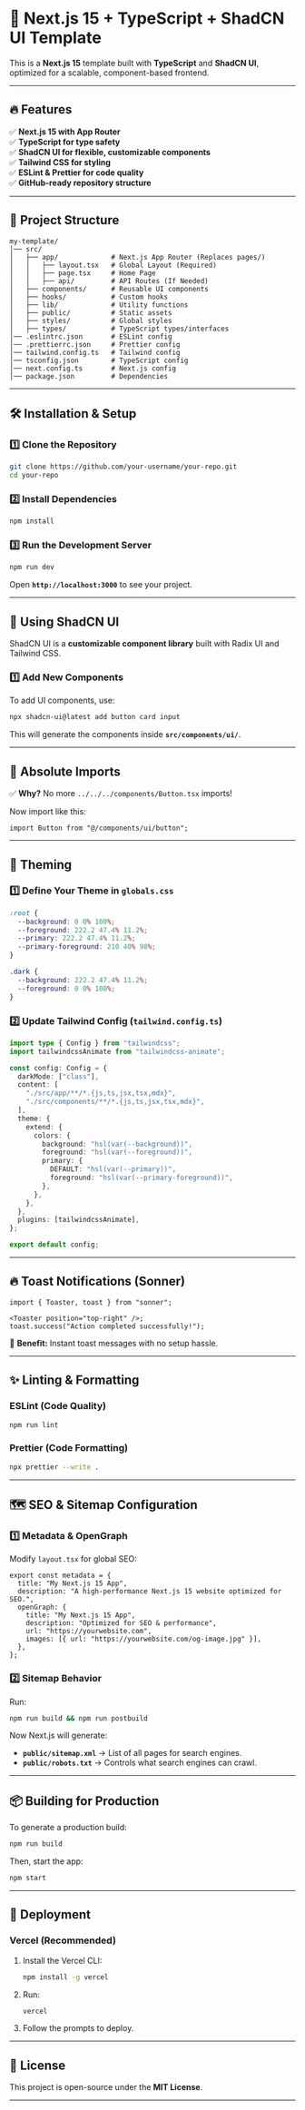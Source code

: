 # 🚀 Next.js 15 + TypeScript + ShadCN UI Template

This is a **Next.js 15** template built with **TypeScript** and **ShadCN UI**, optimized for a scalable, component-based frontend.

---

## 🔥 Features
✅ **Next.js 15 with App Router**  
✅ **TypeScript for type safety**  
✅ **ShadCN UI for flexible, customizable components**  
✅ **Tailwind CSS for styling**  
✅ **ESLint & Prettier for code quality**  
✅ **GitHub-ready repository structure**  

---

## 📂 Project Structure
```
my-template/
│── src/
│   ├── app/             # Next.js App Router (Replaces pages/)
│   │   ├── layout.tsx   # Global Layout (Required)
│   │   ├── page.tsx     # Home Page
│   │   ├── api/         # API Routes (If Needed)
│   ├── components/      # Reusable UI components
│   ├── hooks/           # Custom hooks
│   ├── lib/             # Utility functions
│   ├── public/          # Static assets
│   ├── styles/          # Global styles
│   ├── types/           # TypeScript types/interfaces
│── .eslintrc.json       # ESLint config
│── .prettierrc.json     # Prettier config
│── tailwind.config.ts   # Tailwind config
│── tsconfig.json        # TypeScript config
│── next.config.ts       # Next.js config
│── package.json         # Dependencies
```

---

## 🛠️ Installation & Setup
### **1️⃣ Clone the Repository**
```bash
git clone https://github.com/your-username/your-repo.git
cd your-repo
```

### **2️⃣ Install Dependencies**
```bash
npm install
```

### **3️⃣ Run the Development Server**
```bash
npm run dev
```
Open **`http://localhost:3000`** to see your project.

---

## 🎨 Using ShadCN UI
ShadCN UI is a **customizable component library** built with Radix UI and Tailwind CSS.

### **1️⃣ Add New Components**
To add UI components, use:
```bash
npx shadcn-ui@latest add button card input
```
This will generate the components inside **`src/components/ui/`**.

---

## 🎯 Absolute Imports
✅ **Why?** No more `../../../components/Button.tsx` imports!

Now import like this:
```tsx
import Button from "@/components/ui/button";
```

---

## 🎨 Theming

### **1️⃣ Define Your Theme in `globals.css`**
```css
:root {
  --background: 0 0% 100%;
  --foreground: 222.2 47.4% 11.2%;
  --primary: 222.2 47.4% 11.2%;
  --primary-foreground: 210 40% 98%;
}

.dark {
  --background: 222.2 47.4% 11.2%;
  --foreground: 0 0% 100%;
}
```

### **2️⃣ Update Tailwind Config (`tailwind.config.ts`)**
```ts
import type { Config } from "tailwindcss";
import tailwindcssAnimate from "tailwindcss-animate";

const config: Config = {
  darkMode: ["class"],
  content: [
    "./src/app/**/*.{js,ts,jsx,tsx,mdx}",
    "./src/components/**/*.{js,ts,jsx,tsx,mdx}",
  ],
  theme: {
    extend: {
      colors: {
        background: "hsl(var(--background))",
        foreground: "hsl(var(--foreground))",
        primary: {
          DEFAULT: "hsl(var(--primary))",
          foreground: "hsl(var(--primary-foreground))",
        },
      },
    },
  },
  plugins: [tailwindcssAnimate],
};

export default config;
```

---

## 🔥 Toast Notifications (Sonner)

```tsx
import { Toaster, toast } from "sonner";

<Toaster position="top-right" />;
toast.success("Action completed successfully!");
```
🎯 **Benefit:** Instant toast messages with no setup hassle.

---

## ✨ Linting & Formatting
### **ESLint (Code Quality)**
```bash
npm run lint
```
### **Prettier (Code Formatting)**
```bash
npx prettier --write .
```

---

## 🗺️ SEO & Sitemap Configuration
### **1️⃣ Metadata & OpenGraph**
Modify `layout.tsx` for global SEO:
```tsx
export const metadata = {
  title: "My Next.js 15 App",
  description: "A high-performance Next.js 15 website optimized for SEO.",
  openGraph: {
    title: "My Next.js 15 App",
    description: "Optimized for SEO & performance",
    url: "https://yourwebsite.com",
    images: [{ url: "https://yourwebsite.com/og-image.jpg" }],
  },
};
```

### **2️⃣ Sitemap Behavior**
Run:
```bash
npm run build && npm run postbuild
```
Now Next.js will generate:
- **`public/sitemap.xml`** → List of all pages for search engines.
- **`public/robots.txt`** → Controls what search engines can crawl.

---

## 📦 Building for Production
To generate a production build:
```bash
npm run build
```
Then, start the app:
```bash
npm start
```

---

## 🚀 Deployment
### **Vercel (Recommended)**
1. Install the Vercel CLI:
   ```bash
   npm install -g vercel
   ```
2. Run:
   ```bash
   vercel
   ```
3. Follow the prompts to deploy.

---

## 📜 License
This project is open-source under the **MIT License**.

---